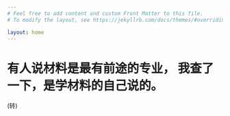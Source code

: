 ```yaml
---
# Feel free to add content and custom Front Matter to this file.
# To modify the layout, see https://jekyllrb.com/docs/themes/#overriding-theme-defaults

layout: home
---
```


# 有人说材料是最有前途的专业， 我查了一下，是学材料的自己说的。

(转)